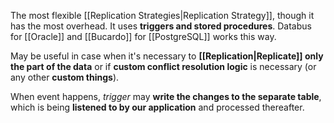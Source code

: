 The most flexible [[Replication Strategies|Replication Strategy]], though it has the most overhead. It uses **triggers and stored procedures**.  Databus for [[Oracle]] and [[Bucardo]] for [[PostgreSQL]] works this way.

May be useful in case when it's necessary to **[[Replication|Replicate]] only the part of the data** or if **custom conflict resolution logic** is necessary (or any other **custom things**).

When event happens, *trigger* may **write the changes to the separate table**, which is being **listened to by our application** and processed thereafter.
